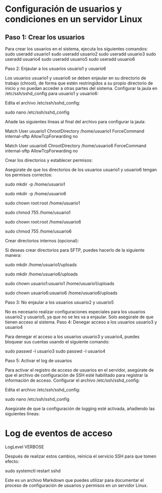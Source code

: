 # Configuración de usuarios y condiciones en un servidor Linux

## Paso 1: Crear los usuarios

Para crear los usuarios en el sistema, ejecuta los siguientes comandos:
sudo useradd usuario1
sudo useradd usuario2
sudo useradd usuario3
sudo useradd usuario4
sudo useradd usuario5
sudo useradd usuario6

Paso 2: Enjaular a los usuarios usuario1 y usuario6

Los usuarios usuario1 y usuario6 se deben enjaular en su directorio de trabajo (chroot), de forma que estén restringidos a su propio directorio de inicio y no puedan acceder a otras partes del sistema.
Configurar la jaula en /etc/ssh/sshd_config para usuario1 y usuario6:

Edita el archivo /etc/ssh/sshd_config:

sudo nano /etc/ssh/sshd_config

Añade las siguientes líneas al final del archivo para configurar la jaula:

Match User usuario1
    ChrootDirectory /home/usuario1
    ForceCommand internal-sftp
    AllowTcpForwarding no

Match User usuario6
    ChrootDirectory /home/usuario6
    ForceCommand internal-sftp
    AllowTcpForwarding no

Crear los directorios y establecer permisos:

Asegúrate de que los directorios de los usuarios usuario1 y usuario6 tengan los permisos correctos:

sudo mkdir -p /home/usuario1

sudo mkdir -p /home/usuario6

sudo chown root:root /home/usuario1

sudo chmod 755 /home/usuario1

sudo chown root:root /home/usuario6

sudo chmod 755 /home/usuario6

Crear directorios internos (opcional):

Si deseas crear directorios para SFTP, puedes hacerlo de la siguiente manera:

sudo mkdir /home/usuario1/uploads

sudo mkdir /home/usuario6/uploads

sudo chown usuario1:usuario1 /home/usuario1/uploads

sudo chown usuario6:usuario6 /home/usuario6/uploads

Paso 3: No enjaular a los usuarios usuario2 y usuario5

No es necesario realizar configuraciones especiales para los usuarios usuario2 y usuario5, ya que no se les va a enjaular. Solo asegúrate de que tienen acceso al sistema.
Paso 4: Denegar acceso a los usuarios usuario3 y usuario4

Para denegar el acceso a los usuarios usuario3 y usuario4, puedes bloquear sus cuentas usando el siguiente comando:

sudo passwd -l usuario3
sudo passwd -l usuario4

Paso 5: Activar el log de usuarios

Para activar el registro de acceso de usuarios en el servidor, asegúrate de que el archivo de configuración de SSH esté habilitado para registrar la información de acceso.
Configurar el archivo /etc/ssh/sshd_config:

Edita el archivo /etc/ssh/sshd_config:

sudo nano /etc/ssh/sshd_config

Asegúrate de que la configuración de logging esté activada, añadiendo las siguientes líneas:

# Log de eventos de acceso
LogLevel VERBOSE

Después de realizar estos cambios, reinicia el servicio SSH para que tomen efecto:

sudo systemctl restart sshd


Este es un archivo Markdown que puedes utilizar para documentar el proceso de configuración de usuarios y permisos en un servidor Linux.

